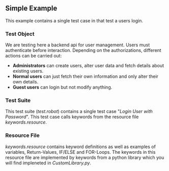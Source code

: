 ## Simple Example

This example contains a single test case in that test a users login.

### Test Object

We are testing here a backend api for user management. Users must authenticate before interaction.
Depending on the authorizations, different actions can be carried out:

- **Administrators** can create users, alter user data and fetch details about existing users.
- **Normal users** can just fetch their own information and only alter their own details.
- **Guest users** can login but not modify anything.

### Test Suite

This test suite (*test.robot*) contains a single test case "*Login User with Password*".
This test case calls keywords from the resource file *keywords.resource*.

### Resource File
*keywords.resource* contains keyword definitions as well as examples of variables, Return-Values, IF/ELSE and FOR-Loops.
The keywords in this resource file are implemented by keywords from a python library which you will find impleneted in *CustomLibrary.py*.